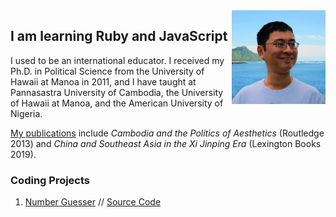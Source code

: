 <img src="Alvin.jpg" width="150" height="150" align="right">

## I am learning Ruby and JavaScript

I used to be an international educator. I received my Ph.D. in Political Science from the University of Hawaii at Manoa in 2011, and I have taught at Pannasastra University of Cambodia, the University of Hawaii at Manoa, and the American University of Nigeria.

[My publications](https://alvinlim-writer.com/) include *Cambodia and the Politics of Aesthetics* (Routledge 2013) and *China and Southeast Asia in the Xi Jinping Era* (Lexington Books 2019).

### Coding Projects

1. [Number Guesser](https://alvinqingxing.github.io/Number-Guesser/) // [Source Code](https://github.com/alvinqingxing/Number-Guesser) 
